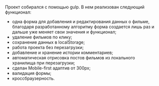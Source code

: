 Проект собирался с помощью gulp. 
В нем реализован следующий функционал:
- одна форма для добавления и редактирования данных о фильме, благодаря разработанному алгоритму форма создается лишь раз и дальше уже меняет свои значения и функционал;
- удаление фильмов по клику;
- сохранение данных в localStorage;
- работа проекта без перезагрузки;
- добавление и хранение истории комментариев;
- автоматическая отрисовка постов фильмов из локального хранилища при перезагрузки;
- сделан Mobile-first адаптив от 300рх;
- валидация формы;
- кроссбраузерность.

